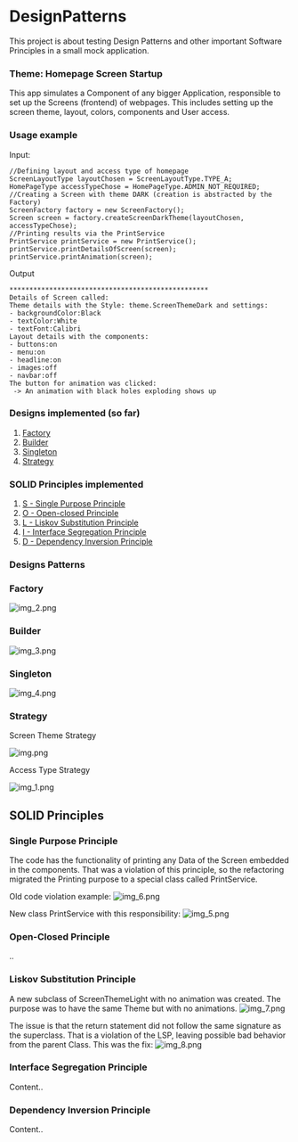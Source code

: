 # DesignPatterns
This project is about testing Design Patterns and other important Software Principles in a small mock application. 

### Theme: Homepage Screen Startup
This app simulates a Component of any bigger Application, responsible to set up the Screens (frontend) of webpages. This includes setting up the screen theme, layout, colors, components and User access.

### Usage example
Input:
``` 
//Defining layout and access type of homepage
ScreenLayoutType layoutChosen = ScreenLayoutType.TYPE_A;
HomePageType accessTypeChose = HomePageType.ADMIN_NOT_REQUIRED;
//Creating a Screen with theme DARK (creation is abstracted by the Factory)
ScreenFactory factory = new ScreenFactory();
Screen screen = factory.createScreenDarkTheme(layoutChosen, accessTypeChose);
//Printing results via the PrintService
PrintService printService = new PrintService();
printService.printDetailsOfScreen(screen);
printService.printAnimation(screen);
```
Output
``` 
**************************************************
Details of Screen called:
Theme details with the Style: theme.ScreenThemeDark and settings:
- backgroundColor:Black
- textColor:White
- textFont:Calibri
Layout details with the components: 
- buttons:on
- menu:on
- headline:on
- images:off
- navbar:off
The button for animation was clicked:
 -> An animation with black holes exploding shows up

```

### Designs implemented (so far)
1. [Factory](#factory)
2. [Builder](#builder)
3. [Singleton](#singleton)
4. [Strategy](#strategy)

### SOLID Principles implemented
1. [S - Single Purpose Principle](#single-purpose-principle)
2. [O - Open-closed Principle](#open-closed-principle)
3. [L - Liskov Substitution Principle](#liskov-substitution-principle)
4. [I - Interface Segregation Principle](#interface-segregation-principle)
5. [D - Dependency Inversion Principle](#dependency-inversion-principle)


### Designs Patterns
### Factory
![img_2.png](img_2.png)

### Builder
![img_3.png](img_3.png)

### Singleton
![img_4.png](img_4.png)

### Strategy
Screen Theme Strategy

![img.png](img.png)

Access Type Strategy

![img_1.png](img_1.png)

## SOLID Principles

### Single Purpose Principle
The code has the functionality of printing any Data of the Screen embedded in the components. That was a violation of this principle, so the refactoring migrated the Printing purpose to a special class called PrintService.

Old code violation example:
![img_6.png](img_6.png)

New class PrintService with this responsibility:
![img_5.png](img_5.png)

### Open-Closed Principle
..

### Liskov Substitution Principle
A new subclass of ScreenThemeLight with no animation was created. The purpose was to have the same Theme but with no animations.
![img_7.png](img_7.png)

The issue is that the return statement did not follow the same signature as the superclass. That is a violation of the LSP, leaving possible bad behavior from the parent Class. This was the fix:
![img_8.png](img_8.png)

### Interface Segregation Principle
Content..

### Dependency Inversion Principle
Content..